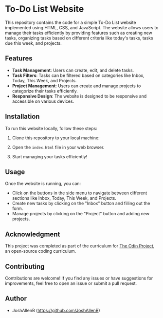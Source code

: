 # To-Do List Website

This repository contains the code for a simple To-Do List website implemented using HTML, CSS, and JavaScript. The website allows users to manage their tasks efficiently by providing features such as creating new tasks, organizing tasks based on different criteria like today's tasks, tasks due this week, and projects.

## Features

- **Task Management**: Users can create, edit, and delete tasks.
- **Task Filters**: Tasks can be filtered based on categories like Inbox, Today, This Week, and Projects.
- **Project Management**: Users can create and manage projects to categorize their tasks efficiently.
- **Responsive Design**: The website is designed to be responsive and accessible on various devices.

## Installation

To run this website locally, follow these steps:

1. Clone this repository to your local machine:

2. Open the `index.html` file in your web browser.

3. Start managing your tasks efficiently!

## Usage

Once the website is running, you can:

- Click on the buttons in the side menu to navigate between different sections like Inbox, Today, This Week, and Projects.
- Create new tasks by clicking on the "Inbox" button and filling out the form.
- Manage projects by clicking on the "Project" button and adding new projects.

## Acknowledgment

This project was completed as part of the curriculum for [The Odin Project](https://www.theodinproject.com/), an open-source coding curriculum.

## Contributing

Contributions are welcome! If you find any issues or have suggestions for improvements, feel free to open an issue or submit a pull request.

## Author

- JoshAllenB (https://github.com/JoshAllenB)
